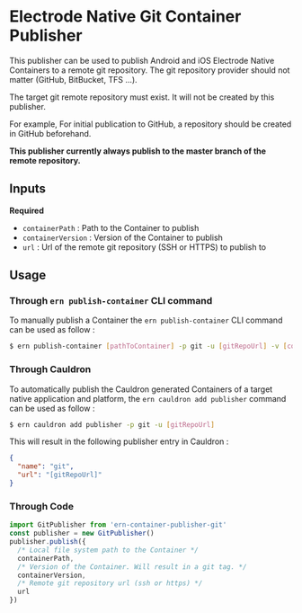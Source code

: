 # Electrode Native Git Container Publisher

This publisher can be used to publish Android and iOS Electrode Native Containers to a remote git repository. The git repository provider should not matter (GitHub, BitBucket, TFS ...).

The target git remote repository must exist. It will not be created by this publisher.

For example, For initial publication to GitHub, a repository should be created in GitHub beforehand.

**This publisher currently always publish to the master branch of the remote repository.**

## Inputs

**Required**

- `containerPath` : Path to the Container to publish
- `containerVersion` : Version of the Container to publish
- `url` : Url of the remote git repository (SSH or HTTPS) to publish to

## Usage

### Through `ern publish-container` CLI command

To manually publish a Container the `ern publish-container` CLI command can be used as follow :

```bash
$ ern publish-container [pathToContainer] -p git -u [gitRepoUrl] -v [containerVersion]
```

### Through Cauldron

To automatically publish the Cauldron generated Containers of a target native application and platform, the `ern cauldron add publisher` command can be used as follow :

```bash
$ ern cauldron add publisher -p git -u [gitRepoUrl]
```

This will result in the following publisher entry in Cauldron :

```json
{
  "name": "git",
  "url": "[gitRepoUrl]"
}
```

### Through Code

```js
import GitPublisher from 'ern-container-publisher-git'
const publisher = new GitPublisher()
publisher.publish({
  /* Local file system path to the Container */
  containerPath,
  /* Version of the Container. Will result in a git tag. */
  containerVersion,
  /* Remote git repository url (ssh or https) */
  url
})
```

